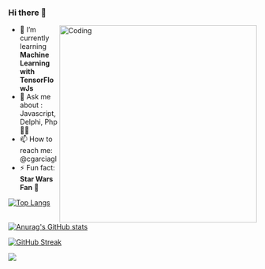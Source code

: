 ### Hi there 👋
  <img align="right" alt="Coding" width="400" src="https://user-images.githubusercontent.com/474536/129652793-b0173265-c07c-4579-8e28-3279398ded51.gif">

- 🌱 I’m currently learning **Machine Learning with TensorFlowJs**
- 💬 Ask me about : Javascript, Delphi, Php 👨‍💻
- 📫 How to reach me: @cgarciagl
- ⚡ Fun fact: **Star Wars Fan** 🖖


[![Top Langs](https://github-readme-stats.vercel.app/api/top-langs/?username=cgarciagl&layout=compact&count_private=true)](https://github.com/anuraghazra/github-readme-stats)

[![Anurag's GitHub stats](https://github-readme-stats.vercel.app/api?username=cgarciagl&count_private=true)](https://github.com/anuraghazra/github-readme-stats)

[![GitHub Streak](http://github-readme-streak-stats.herokuapp.com?user=cgarciagl&theme=blood&count_private=true)](https://git.io/streak-stats)

![](https://komarev.com/ghpvc/?username=cgarciagl)
